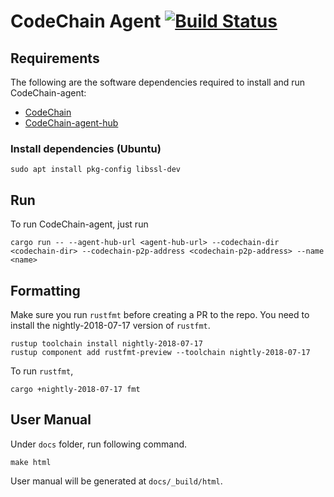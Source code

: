 # CodeChain Agent [![Build Status](https://travis-ci.org/CodeChain-io/codechain-agent.svg?branch=master)](https://travis-ci.org/CodeChain-io/codechain-agent)

## Requirements

The following are the software dependencies required to install and run CodeChain-agent:

- [CodeChain](https://github.com/CodeChain-io/codechain)
- [CodeChain-agent-hub](https://github.com/CodeChain-io/codechain-agent-hub)

### Install dependencies (Ubuntu)

```
sudo apt install pkg-config libssl-dev
```

## Run

To run CodeChain-agent, just run

```
cargo run -- --agent-hub-url <agent-hub-url> --codechain-dir <codechain-dir> --codechain-p2p-address <codechain-p2p-address> --name <name>
```

## Formatting

Make sure you run `rustfmt` before creating a PR to the repo. You need to install the nightly-2018-07-17 version of `rustfmt`.

```
rustup toolchain install nightly-2018-07-17
rustup component add rustfmt-preview --toolchain nightly-2018-07-17
```

To run `rustfmt`,

```
cargo +nightly-2018-07-17 fmt
```

## User Manual

Under `docs` folder, run following command.

```
make html
```

User manual will be generated at `docs/_build/html`.

